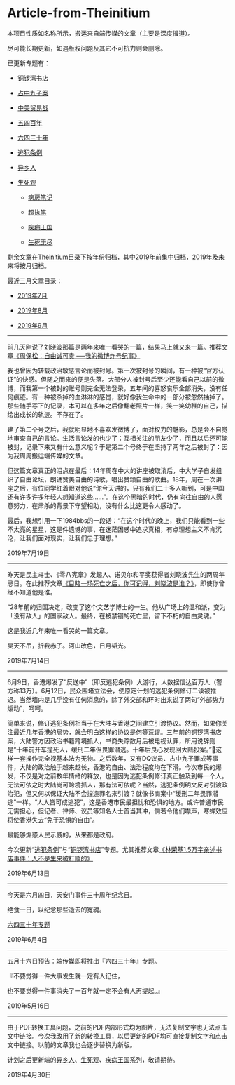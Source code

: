# Article-from-Theinitium

本项目性质如名称所示，搬运来自端传媒的文章（主要是深度报道）。

尽可能长期更新，如遇版权问题及其它不可抗力则会删除。

已更新专题有：

- [铜锣湾书店](./Theinitium/铜锣湾书店)

- [占中九子案](./Theinitium/占中九子案)

- [中美贸易战](./Theinitium/中美贸易战)

- [五四百年](./Theinitium/五四百年)

- [六四三十年](./Theinitium/六四三十年)

- [逃犯条例](./Theinitium/逃犯条例)

- [异乡人](./Theinitium/异乡人)

- [生死观](./Theinitium/生死观)

   - [病房笔记](./Theinitium/生死观/病房笔记)

   - [超执笔](./Theinitium/生死观/超执笔)

   - [疾病王国](./Theinitium/生死观/疾病王国)

   - [生死无尽](./Theinitium/生死观/生死无尽)

剩余文章在[Theinitium目录](./Theinitium)下按年份归档，其中2019年前集中归档，2019年及未来将按月归档。

最近三月文章目录：

- [2019年7月](./Theinitium/2019年/7月)

- [2019年8月](./Theinitium/2019年/8月)

- [2019年9月](./Theinitium/2019年/9月)

---

前几天刚说了刘晓波那篇是两年来唯一看哭的一篇，结果马上就又来一篇。推荐文章[《周保松：自由诚可贵 ──我的微博炸号纪事》](./Theinitium/2019年/7月/20190716-周保松：自由诚可贵──我的微博炸号纪事.pdf)

我也曾因为转载政治敏感言论而被封号。第一次被封号的瞬间，有一种被“官方认证”的快感。但随之而来的便是失落。大部分人被封号后至少还能看自己以前的微博，而我第一个被封的账号则完全无法登录，五年间的喜怒哀乐全部消失，没有任何痕迹。有一种被杀掉的血淋淋的感觉，就好像我生命中的一部分被忽然抽掉了。那些随手写下的记录，本可以在多年之后像翻老照片一样，笑一笑幼稚的自己，描绘出成长的轨迹。不存在了。

建了第二个号之后，我就明显地不喜欢发微博了，面对权力的魅影，总是会不自觉地审查自己的言论。生活言论发的也少了：互相关注的朋友少了，而且以后还可能被封，记录下来又有什么意义呢？于是第二个号终于在坚持了两年之后被封了：因为我周周搬运端传媒的文章。

但这篇文章真正的泪点在最后：14年周在中大的讲座被取消后，中大学子自发组织了自由论坛，朗诵赞美自由的诗歌，唱出赞颂自由的歌曲。18年，周在一次讲座之后，有位同学红着眼对他说“你今天讲的，只有我们二十多人听到，可是中国还有许多许多年轻人想知道这些……”。在这个黑暗的时代，仍有向往自由的人愿意努力，在肃杀的背景下守望相助，没有什么比这更令人感动了。

最后，我想引用一下1984bbs的一段话：“在这个时代的晚上，我们只能看到一些不太亮的星星，这是件遗憾的事，在迷茫困惑中追求真相，有点理想主义不肯沉沦，让我们面对现实，让我们忠于理想。”

2019年7月19日

---

昨天是民主斗士、《零八宪章》发起人、诺贝尔和平奖获得者刘晓波先生的两周年忌日。在此推荐文章[《目睹一场死亡之后，你可记得，刘晓波是谁？》](./Theinitium/2019年前/20170714-目睹一场死亡之后，你可记得，刘晓波是谁？.pdf)，即使你曾经不知道他是谁。

“28年前的归国决定，改变了这个文艺学博士的一生。他从广场上的温和派，变为「没有敌人」的国家敌人。最终，在被禁锢的死亡里，留下不朽的自由灵魂。”

这是我近几年来唯一看哭的一篇文章。

昊天不吊，折我赤子。河山改色，日月韬光。

2019年7月14日

---

6月9日，香港爆发了“反送中”（即反逃犯条例）大游行，人数据信达百万人（警方称13万）。6月12日，民众围堵立法会，使原定计划的逃犯条例修订二读被推迟。当然墙内是几乎没有任何消息的，除了外交部和环时出来说了两句“外部势力煽动”，呵呵。

简单来说，修订逃犯条例相当于在大陆与香港之间建立引渡协议。然而，如果你关注最近几年香港的局势，就会明白这样的协议是何等荒谬。三年前的铜锣湾书店案，大陆警方因政治书籍跨境抓人，书商失踪数月后被电视认罪，所用说辞则是“十年前开车撞死人，缓刑二年但畏罪潜逃。十年后良心发现回大陆投案。”🤮这样一套操作完全视基本法为无物。之后数年，又有DQ议员、占中九子罪成等事件，大陆的政治触手越来越长，香港的自由、法治程度均在下滑。今次市民的爆发，不仅是对之前数年情绪的释放，也是因为逃犯条例修订真正触及到每一个人。无法可依之时大陆尚可跨境抓人，那有法可依呢？当然，逃犯条例明文反对引渡政治犯，但又何以保证大陆不会捏造罪名来引渡？就像书商案中“缓刑二年畏罪潜逃”一样。“人人皆可成逃犯”，这是香港市民最担忧和恐惧的地方。或许普通市民无需担心，但记者、律师、议员等知名人士首当其冲，倘若令他们噤声，寒蝉效应将使香港失去“免于恐惧的自由”。

最能够煽惑人民示威的，从来都是政府。

今次更新“[逃犯条例](./Theinitium/逃犯条例)”与“[铜锣湾书店](./Theinitium/铜锣湾书店)”专题。尤其推荐文章[《林荣基1.5万字亲述书店事件：人不是生来被打败的》](./Theinitium/铜锣湾书店/20160806-林荣基1.5万字亲述书店事件：人不是生来被打败的.pdf)

2019年6月13日

---

今天是六月四日，天安门事件三十周年纪念日。

绝食一日，以纪念那些逝去的冤魂。

[六四三十年专题](./Theinitium/六四三十年)

2019年6月4日

---

五月十六日预告：端传媒即将推出『六四三十年』专题。

『不要觉得一件大事发生就一定有人记住，

也不要觉得一件事消失了一百年就一定不会有人再提起。』

2019年5月16日

---

由于PDF转换工具问题，之前的PDF内部形式均为图片，无法复制文字也无法点击文中链接。今次我改用了新的转换工具，以后更新的PDF均可直接复制文字和点击文中链接。以前的文章我也会逐步替换为新版。

计划之后更新端的[异乡人](./Theinitium/异乡人)、[生死观](./Theinitium/生死观)、[疾病王国](./Theinitium/生死观/疾病王国)系列，敬请期待。

2019年4月30日